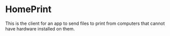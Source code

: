 # HomePrint
This is the client for an app to send files to print from computers that cannot have hardware installed on them.